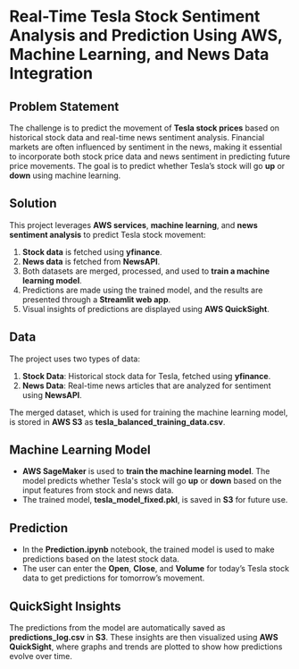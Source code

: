 # Real-Time Tesla Stock Sentiment Analysis and Prediction Using AWS, Machine Learning, and News Data Integration

## Problem Statement

The challenge is to predict the movement of **Tesla stock prices** based on historical stock data and real-time news sentiment analysis. Financial markets are often influenced by sentiment in the news, making it essential to incorporate both stock price data and news sentiment in predicting future price movements. The goal is to predict whether Tesla’s stock will go **up** or **down** using machine learning.

## Solution

This project leverages **AWS services**, **machine learning**, and **news sentiment analysis** to predict Tesla stock movement:
1. **Stock data** is fetched using **yfinance**.
2. **News data** is fetched from **NewsAPI**.
3. Both datasets are merged, processed, and used to **train a machine learning model**.
4. Predictions are made using the trained model, and the results are presented through a **Streamlit web app**.
5. Visual insights of predictions are displayed using **AWS QuickSight**.

## Data

The project uses two types of data:
1. **Stock Data**: Historical stock data for Tesla, fetched using **yfinance**.
2. **News Data**: Real-time news articles that are analyzed for sentiment using **NewsAPI**.

The merged dataset, which is used for training the machine learning model, is stored in **AWS S3** as **tesla_balanced_training_data.csv**.

## Machine Learning Model

- **AWS SageMaker** is used to **train the machine learning model**. The model predicts whether Tesla's stock will go **up** or **down** based on the input features from stock and news data.
- The trained model, **tesla_model_fixed.pkl**, is saved in **S3** for future use.

## Prediction

- In the **Prediction.ipynb** notebook, the trained model is used to make predictions based on the latest stock data.
- The user can enter the **Open**, **Close**, and **Volume** for today’s Tesla stock data to get predictions for tomorrow’s movement.

## QuickSight Insights

The predictions from the model are automatically saved as **predictions_log.csv** in **S3**. These insights are then visualized using **AWS QuickSight**, where graphs and trends are plotted to show how predictions evolve over time.

